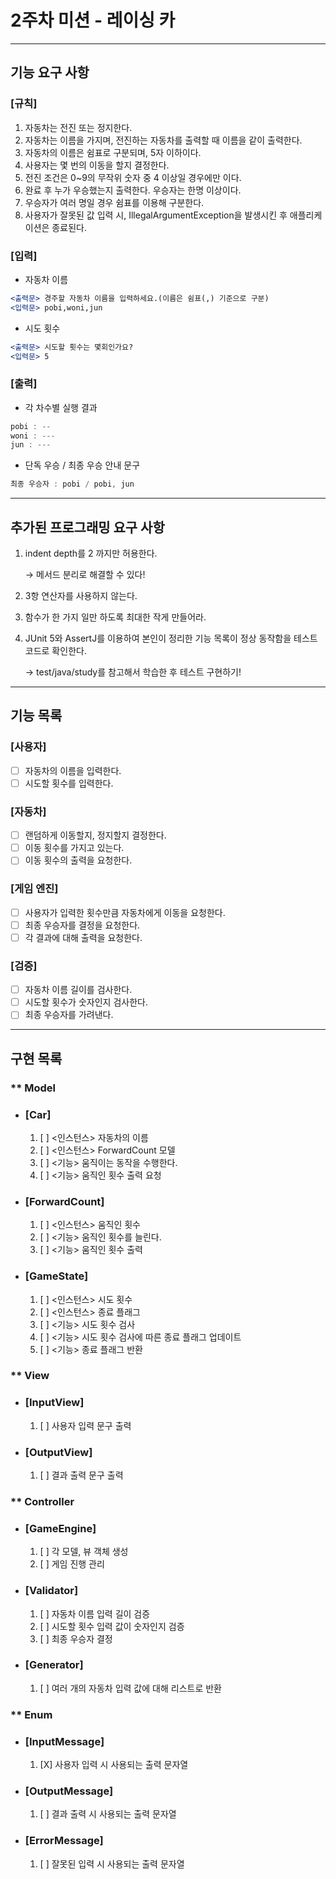 
# 2주차 미션 - 레이싱 카

- - -

## 기능 요구 사항

### <strong>[규칙]</strong>
1. 자동차는 전진 또는 정지한다.
2. 자동차는 이름을 가지며, 전진하는 자동차를 출력할 때 이름을 같이 출력한다.
3. 자동차의 이름은 쉼표로 구분되며, 5자 이하이다.
4. 사용자는 몇 번의 이동을 할지 결정한다.
5. 전진 조건은 0~9의 무작위 숫자 중 4 이상일 경우에만 이다.
6. 완료 후 누가 우승했는지 출력한다. 우승자는 한명 이상이다.
7. 우승자가 여러 명일 경우 쉼표를 이용해 구분한다.
8. 사용자가 잘못된 값 입력 시, IllegalArgumentException을 발생시킨 후 애플리케이션은 종료된다.

### <strong>[입력]</strong>

- 자동차 이름

```jsx
<출력문> 경주할 자동차 이름을 입력하세요.(이름은 쉼표(,) 기준으로 구분)
<입력문> pobi,woni,jun
```

- 시도 횟수

```jsx
<출력문> 시도할 횟수는 몇회인가요?
<입력문> 5
```

### <strong>[출력]</strong>

- 각 차수별 실행 결과

```jsx
pobi : --
woni : ---
jun : ---
```

- 단독 우승 / 최종 우승 안내 문구

```jsx
최종 우승자 : pobi / pobi, jun
```

- - -

## 추가된 프로그래밍 요구 사항

1. indent depth를 2 까지만 허용한다.

    → 메서드 분리로 해결할 수 있다!
    
2. 3항 연산자를 사용하지 않는다.
3. 함수가 한 가지 일만 하도록 최대한 작게 만들어라.
4. JUnit 5와 AssertJ를 이용하여 본인이 정리한 기능 목록이 정상 동작함을 테스트 코드로 확인한다.
    
    → test/java/study를 참고해서 학습한 후 테스트 구현하기!

- - -

## 기능 목록

### <strong>[사용자]</strong>

- [ ] 자동차의 이름을 입력한다.
- [ ] 시도할 횟수를 입력한다.

### <strong>[자동차]</strong>

- [ ] 랜덤하게 이동할지, 정지할지 결정한다.
- [ ] 이동 횟수를 가지고 있는다.
- [ ] 이동 횟수의 출력을 요청한다.

### <strong>[게임 엔진]</strong>

- [ ] 사용자가 입력한 횟수만큼 자동차에게 이동을 요청한다.
- [ ] 최종 우승자를 결정을 요청한다.
- [ ] 각 결과에 대해 출력을 요청한다.

### <strong>[검증]</strong>

- [ ] 자동차 이름 길이를 검사한다.
- [ ] 시도할 횟수가 숫자인지 검사한다.
- [ ] 최종 우승자를 가려낸다.

- - -

## 구현 목록

### ** Model

- ### <strong>[Car]</strong>
  1. [ ] <인스턴스> 자동차의 이름
  2. [ ] <인스턴스> ForwardCount 모델
  3. [ ] <기능> 움직이는 동작을 수행한다.
  4. [ ] <기능> 움직인 횟수 출력 요청

- ### <strong>[ForwardCount]</strong>
  1. [ ] <인스턴스> 움직인 횟수
  2. [ ] <기능> 움직인 횟수를 늘린다.
  3. [ ] <기능> 움직인 횟수 출력

- ### <strong>[GameState]</strong>
  1. [ ] <인스턴스> 시도 횟수
  2. [ ] <인스턴스> 종료 플래그
  3. [ ] <기능> 시도 횟수 검사
  4. [ ] <기능> 시도 횟수 검사에 따른 종료 플래그 업데이트
  5. [ ] <기능> 종료 플래그 반환

### ** View

- ### <strong>[InputView]</strong>
  1. [ ] 사용자 입력 문구 출력

- ### <strong>[OutputView]</strong>
  1. [ ] 결과 출력 문구 출력

### ** Controller

- ### <strong>[GameEngine]</strong>
  1. [ ] 각 모델, 뷰 객체 생성
  2. [ ] 게임 진행 관리

- ### <strong>[Validator]</strong>
  1. [ ] 자동차 이름 입력 길이 검증
  2. [ ] 시도할 횟수 입력 값이 숫자인지 검증
  3. [ ] 최종 우승자 결정

- ### <strong>[Generator]</strong>
  1. [ ] 여러 개의 자동차 입력 값에 대해 리스트로 반환

### ** Enum

- ### <strong>[InputMessage]</strong>
  1. [X] 사용자 입력 시 사용되는 출력 문자열

- ### <strong>[OutputMessage]</strong>
  1. [ ] 결과 출력 시 사용되는 출력 문자열

- ### <strong>[ErrorMessage]</strong>
  1. [ ] 잘못된 입력 시 사용되는 출력 문자열